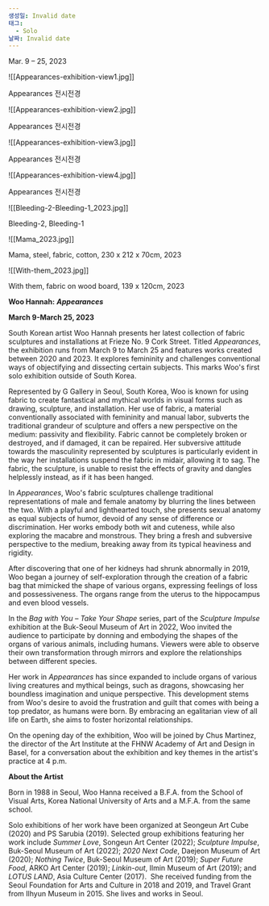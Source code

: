 ```yaml
---
생성일: Invalid date
태그:
  - Solo
날짜: Invalid date
---
```

Mar. 9 – 25, 2023

![[Appearances-exhibition-view1.jpg]]

Appearances 전시전경

  

![[Appearances-exhibition-view2.jpg]]

Appearances 전시전경

  

![[Appearances-exhibition-view3.jpg]]

Appearances 전시전경

  

![[Appearances-exhibition-view4.jpg]]

Appearances 전시전경

  

![[Bleeding-2-Bleeding-1_2023.jpg]]

Bleeding-2, Bleeding-1

  

![[Mama_2023.jpg]]

Mama, steel, fabric, cotton, 230 x 212 x 70cm, 2023

  

![[With-them_2023.jpg]]

With them, fabric on wood board, 139 x 120cm, 2023

  

  

**Woo Hannah:** _**Appearances**_

**March 9-March 25, 2023**

South Korean artist Woo Hannah presents her latest collection of fabric sculptures and installations at Frieze No. 9 Cork Street. Titled _Appearances_, the exhibition runs from March 9 to March 25 and features works created between 2020 and 2023. It explores femininity and challenges conventional ways of objectifying and dissecting certain subjects. This marks Woo's first solo exhibition outside of South Korea.

Represented by G Gallery in Seoul, South Korea, Woo is known for using fabric to create fantastical and mythical worlds in visual forms such as drawing, sculpture, and installation. Her use of fabric, a material conventionally associated with femininity and manual labor, subverts the traditional grandeur of sculpture and offers a new perspective on the medium: passivity and flexibility. Fabric cannot be completely broken or destroyed, and if damaged, it can be repaired. Her subversive attitude towards the masculinity represented by sculptures is particularly evident in the way her installations suspend the fabric in midair, allowing it to sag. The fabric, the sculpture, is unable to resist the effects of gravity and dangles helplessly instead, as if it has been hanged.

In _Appearances_, Woo's fabric sculptures challenge traditional representations of male and female anatomy by blurring the lines between the two. With a playful and lighthearted touch, she presents sexual anatomy as equal subjects of humor, devoid of any sense of difference or discrimination. Her works embody both wit and cuteness, while also exploring the macabre and monstrous. They bring a fresh and subversive perspective to the medium, breaking away from its typical heaviness and rigidity.

After discovering that one of her kidneys had shrunk abnormally in 2019, Woo began a journey of self-exploration through the creation of a fabric bag that mimicked the shape of various organs, expressing feelings of loss and possessiveness. The organs range from the uterus to the hippocampus and even blood vessels.

In the _Bag with You – Take Your Shape_ series, part of the _Sculpture Impulse_ exhibition at the Buk-Seoul Museum of Art in 2022, Woo invited the audience to participate by donning and embodying the shapes of the organs of various animals, including humans. Viewers were able to observe their own transformation through mirrors and explore the relationships between different species.

Her work in _Appearances_ has since expanded to include organs of various living creatures and mythical beings, such as dragons, showcasing her boundless imagination and unique perspective. This development stems from Woo's desire to avoid the frustration and guilt that comes with being a top predator, as humans were born. By embracing an egalitarian view of all life on Earth, she aims to foster horizontal relationships.

On the opening day of the exhibition, Woo will be joined by Chus Martinez, the director of the Art Institute at the FHNW Academy of Art and Design in Basel, for a conversation about the exhibition and key themes in the artist's practice at 4 p.m.

**About the Artist**

Born in 1988 in Seoul, Woo Hanna received a B.F.A. from the School of Visual Arts, Korea National University of Arts and a M.F.A. from the same school.

Solo exhibitions of her work have been organized at Seongeun Art Cube (2020) and PS Sarubia (2019). Selected group exhibitions featuring her work include _Summer Love_, Songeun Art Center (2022); _Sculpture Impulse_, Buk-Seoul Museum of Art (2022); _2020 Next Code_, Daejeon Museum of Art (2020); _Nothing Twice_, Buk-Seoul Museum of Art (2019); _Super Future Food_, ARKO Art Center (2019); _Linkin-out_, Ilmin Museum of Art (2019); and _LOTUS LAND_, Asia Culture Center (2017).  She received funding from the Seoul Foundation for Arts and Culture in 2018 and 2019, and Travel Grant from Ilhyun Museum in 2015. She lives and works in Seoul.